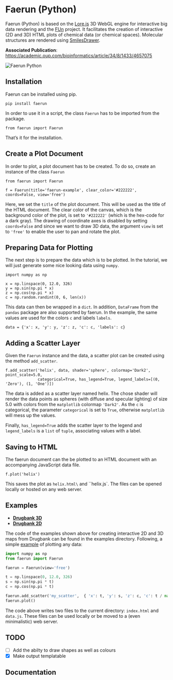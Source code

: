 # Faerun (Python)

Faerun (Python) is based on the [Lore.js](https://github.com/reymond-group/lore) 3D WebGL engine for interactive big data rendering and the [FUn](http://doc.gdb.tools/fun/) project. It facilitates the creation of interactive (2D and 3D) HTML plots of chemical data (or chemical spaces). Molecular structures are rendered using [SmilesDrawer](https://github.com/reymond-group/smilesDrawer).

**Associated Publication**: https://academic.oup.com/bioinformatics/article/34/8/1433/4657075

<img alt="Faerun Python" src="http://doc.gdb.tools/faerun-python/intro.png"></img>

## Installation

Faerun can be installed using pip.

```
pip install faerun
```

In order to use it in a script, the class `Faerun` has to be imported from the package.

```
from faerun import Faerun
```

That’s it for the installation.

## Create a Plot Document

In order to plot, a plot document has to be created. To do so, create an instance of the class `Faerun`

```
from faerun import Faerun

f = Faerun(title='faerun-example', clear_color='#222222', coords=False, view='free')
```

Here, we set the `title` of the plot document. This will be used as the title of the HTML document. The clear color of the canvas, which is the background color of the plot, is set to `'#222222'` (which is the hex-code for a dark gray).
The drawing of coordinate axes is disabled by setting `coords=False` and since we want to draw 3D data, the argument `view` is set to `'free'` to enable the user to pan and rotate the plot.

## Preparing Data for Plotting

The next step is to prepare the data which is to be plotted. In the tutorial, we will just generate some nice looking data using `numpy`.

```
import numpy as np

x = np.linspace(0, 12.0, 326)
y = np.sin(np.pi * x)
z = np.cos(np.pi * x)
c = np.random.randint(0, 6, len(x))
```

This data can then be wrapped in a `dict`. In addition, `DataFrame` from the `pandas` package are also supported by faerun.
In the example, the same values are used for the colors `c` and labels `labels`.

```
data = {'x': x, 'y': y, 'z': z, 'c': c, 'labels': c}
```

## Adding a Scatter Layer

Given the `Faerun` instance and the data, a scatter plot can be created using the method `add_scatter`.

```
f.add_scatter('helix', data, shader='sphere', colormap='Dark2', point_scale=5.0,
              categorical=True, has_legend=True, legend_labels=[(0, 'Zero'), (1, 'One')])
```

The data is added as a scatter layer named helix. The chose shader will render the data points as
spheres (with diffuse and specular lighting) of size 5.0 with colors from the `matplotlib` colormap `'Dark2'`.
As the `c` is categorical, the parameter `categorical` is set to `True`, otherwise `matplotlib` will mess up the values.

Finally, `has_legend=True` adds the scatter layer to the legend and `legend_labels` is a `list` of `tuple`, associating values with a label.

## Saving to HTML

The faerun document can the be plotted to an HTML document with an accompanying JavaScript data file.

```
f.plot('helix')
```

This saves the plot as `helix.html\` and \`\`helix.js`. The files can be opened locally or hosted on any web server.

## Examples

- **[Drugbank 3D](http://doc.gdb.tools/faerun-python/example3d)**
- **[Drugbank 2D](http://doc.gdb.tools/faerun-python/example2d)**

The code of the examples shown above for creating interactive 2D and 3D maps from Drugbank can be found in the examples directory. Following, a simple [example](http://doc.gdb.tools/faerun-python/example) of plotting any data:

```Python
import numpy as np
from faerun import Faerun

faerun = Faerun(view='free')

t = np.linspace(0, 12.0, 326)
s = np.sin(np.pi * t)
c = np.cos(np.pi * t)

faerun.add_scatter('my_scatter',  { 'x': t, 'y': s, 'z': c, 'c': t / max(t) })
faerun.plot()
```

The code above writes two files to the current directory: `index.html` and `data.js`. These files can be used locally or be moved to a (even minimalistic) web server.

## TODO

- [ ] Add the abilty to draw shapes as well as colours
- [x] Make output templatable

## Documentation
